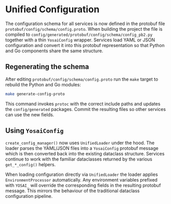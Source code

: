 # Unified Configuration

The configuration schema for all services is now defined in the protobuf file
`protobuf/config/schema/config.proto`.  When building the project the file is compiled to
`config/generated/protobuf/config/schema/config_pb2.py` together with a thin `YosaiConfig` wrapper.  Services load
YAML or JSON configuration and convert it into this protobuf representation so
that Python and Go components share the same structure.

## Regenerating the schema

After editing `protobuf/config/schema/config.proto` run the `make` target to rebuild the
Python and Go modules:

```bash
make generate-config-proto
```

This command invokes `protoc` with the correct include paths and updates the
`config/generated` packages.  Commit the resulting files so other
services can use the new fields.

## Using `YosaiConfig`

`create_config_manager()` now uses `UnifiedLoader` under the hood. The loader
parses the YAML/JSON files into a `YosaiConfig` protobuf message which is then
converted back into the existing dataclass structure. Services continue to work
with the familiar dataclasses returned by the various `get_*_config()` helpers.

When loading configuration directly via `UnifiedLoader` the loader applies
`EnvironmentProcessor` automatically. Any environment variables prefixed with
`YOSAI_` will override the corresponding fields in the resulting protobuf
message. This mirrors the behaviour of the traditional dataclass configuration
pipeline.

